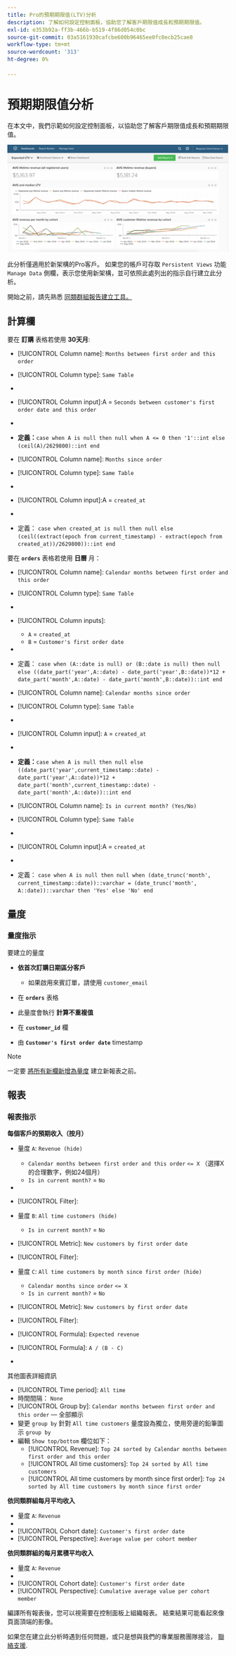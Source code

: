 ```yaml
---
title: Pro的預期期限值(LTV)分析
description: 了解如何設定控制面板，協助您了解客戶期限值成長和預期期限值。
exl-id: e353b92a-ff3b-466b-b519-4f86d054c0bc
source-git-commit: 03a5161930cafcbe600b96465ee0fc0ecb25cae8
workflow-type: tm+mt
source-wordcount: '313'
ht-degree: 0%

---
```


# 預期期限值分析

在本文中，我們示範如何設定控制面板，以協助您了解客戶期限值成長和預期期限值。

![](../../assets/exp-lifetim-value-anyalysis.png)

此分析僅適用於新架構的Pro客戶。 如果您的帳戶可存取 `Persistent Views` 功能 `Manage Data` 側欄，表示您使用新架構，並可依照此處列出的指示自行建立此分析。

開始之前，請先熟悉 [同類群組報告建立工具。](../dev-reports/cohort-rpt-bldr.md)

## 計算欄

要在 **訂購** 表格若使用 **30天月**:

* [!UICONTROL Column name]: `Months between first order and this order`
* [!UICONTROL Column type]: `Same Table`
* 
   [!UICONTROL Column equation]: `CALCULATION`
* [!UICONTROL Column input]:A = `Seconds between customer's first order date and this order`
* 
   [!UICONTROL Datatype]: `Integer`
* **定義：**`case when A is null then null when A <= 0 then '1'::int else (ceil(A)/2629800)::int end`

* [!UICONTROL Column name]: `Months since order`
* [!UICONTROL Column type]: `Same Table`
* 
   [!UICONTROL Column equation]: `CALCULATION`
* [!UICONTROL Column input]:A = `created_at`
* 
   [!UICONTROL Datatype]: `Integer`
* 定義： `case when created_at is null then null else (ceil((extract(epoch from current_timestamp) - extract(epoch from created_at))/2629800))::int end`

要在 **`orders`** 表格若使用 **日曆** 月：

* [!UICONTROL Column name]: `Calendar months between first order and this order`
* [!UICONTROL Column type]: `Same Table`
* 
   [!UICONTROL Column equation]: `CALCULATION`
* [!UICONTROL Column inputs]:
   * `A` = `created_at`
   * `B` = `Customer's first order date`

* 
   [!UICONTROL Datatype]: `Integer`
* 定義： `case when (A::date is null) or (B::date is null) then null else ((date_part('year',A::date) - date_part('year',B::date))*12 + date_part('month',A::date) - date_part('month',B::date))::int end`

* [!UICONTROL Column name]: `Calendar months since order`
* [!UICONTROL Column type]: `Same Table`
* 
   [!UICONTROL Column equation]: `CALCULATION`
* [!UICONTROL Column input]: `A` = `created_at`
* 
   [!UICONTROL Datatype]: `Integer`
* **定義：**`case when A is null then null else ((date_part('year',current_timestamp::date) - date_part('year',A::date))*12 + date_part('month',current_timestamp::date) - date_part('month',A::date))::int end`

* [!UICONTROL Column name]: `Is in current month? (Yes/No)`
* [!UICONTROL Column type]: `Same Table`
* 
   [!UICONTROL Column equation]: `CALCULATION`
* [!UICONTROL Column input]:A = `created_at`
* 
   [!UICONTROL Datatype]: `String`
* 定義： `case when A is null then null when (date_trunc('month', current_timestamp::date))::varchar = (date_trunc('month', A::date))::varchar then 'Yes' else 'No' end`

## 量度

### 量度指示

要建立的量度

* **依首次訂購日期區分客戶**
   * 如果啟用來賓訂單，請使用 `customer_email`

* 在 **`orders`** 表格
* 此量度會執行 **計算不重複值**
* 在 **`customer_id`** 欄
* 由 **`Customer's first order date`** timestamp

>[!NOTE]
>
>一定要 [將所有新欄新增為量度](../../data-analyst/data-warehouse-mgr/manage-data-dimensions-metrics.md) 建立新報表之前。

## 報表

### 報表指示

**每個客戶的預期收入（按月）**

* 量度 `A`: `Revenue (hide)`
   * `Calendar months between first order and this order` `<= X` （選擇X的合理數字，例如24個月）
   * `Is in current month?` = `No`

* 
   [!UICONTROL量度]: `Revenue`
* [!UICONTROL Filter]:

* 量度 `B`: `All time customers (hide)`
   * `Is in current month?` = `No`

* [!UICONTROL Metric]: `New customers by first order date`
* [!UICONTROL Filter]:

* 量度 `C`: `All time customers by month since first order (hide)`
   * `Calendar months since order` `<= X`
   * `Is in current month?` = `No`

* [!UICONTROL Metric]: `New customers by first order date`
* [!UICONTROL Filter]:

* [!UICONTROL Formula]: `Expected revenue`
* [!UICONTROL Formula]: `A / (B - C)`
* 

   [!UICONTROL Format]: `Currency`

其他圖表詳細資訊

* [!UICONTROL Time period]: `All time`
* 時間間隔： `None`
* [!UICONTROL Group by]: `Calendar months between first order and this order`  — 全部顯示
* 變更 `group by` 針對 `All time customers` 量度設為獨立，使用旁邊的鉛筆圖示 `group by`
* 編輯 `Show top/bottom` 欄位如下：
   * [!UICONTROL Revenue]: `Top 24 sorted by Calendar months between first order and this order`
   * [!UICONTROL All time customers]: `Top 24 sorted by All time customers`
   * [!UICONTROL All time customers by month since first order]: `Top 24 sorted by All time customers by month since first order`

**依同類群組每月平均收入**

* 量度 `A`: `Revenue`
* 
   [!UICONTROL Metric view]: `Cohort`
* [!UICONTROL Cohort date]: `Customer's first order date`
* [!UICONTROL Perspective]: `Average value per cohort member`

**依同類群組的每月累積平均收入**

* 量度 `A`: `Revenue`
* 
   [!UICONTROL Metric view]: `Cohort`
* [!UICONTROL Cohort date]: `Customer's first order date`
* [!UICONTROL Perspective]: `Cumulative average value per cohort member`

編譯所有報表後，您可以視需要在控制面板上組織報表。 結束結果可能看起來像頁面頂端的影像。

如果您在建立此分析時遇到任何問題，或只是想與我們的專業服務團隊接洽， [聯絡支援](../../guide-overview.md).
